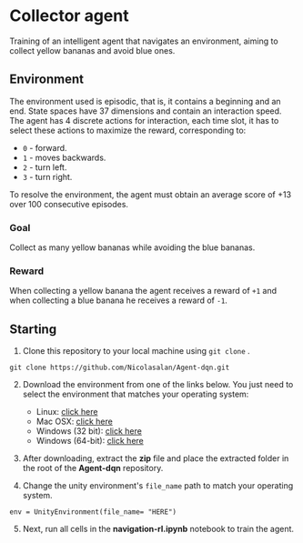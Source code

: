 # Collector agent

Training of an intelligent agent that navigates an environment, aiming to collect yellow bananas and avoid blue ones.
## Environment

The environment used is episodic, that is, it contains a beginning and an end. State spaces have 37 dimensions and contain an interaction speed. The agent has 4 discrete actions for interaction, each time slot, it has to select these actions to maximize the reward, corresponding to:

- `0` - forward.
- `1` - moves backwards.
- `2` - turn left.
- `3` - turn right.

To resolve the environment, the agent must obtain an average score of +13 over 100 consecutive episodes.

### Goal

Collect as many yellow bananas while avoiding the blue bananas.

### Reward

When collecting a yellow banana the agent receives a reward of `+1` and when collecting a blue banana he receives a reward of `-1`.


## Starting

1. Clone this repository to your local machine using `git clone` .

```
git clone https://github.com/Nicolasalan/Agent-dqn.git
```

2. Download the environment from one of the links below. You just need to select the environment that matches your operating system:
    - Linux: [ click here ](https://s3-us-west-1.amazonaws.com/udacity-drlnd/P1/Banana/Banana_Linux.zip)
    - Mac OSX: [click here](https://s3-us-west-1.amazonaws.com/udacity-drlnd/P1/Banana/Banana.app.zip)
    - Windows (32 bit): [ click here ](https://s3-us-west-1.amazonaws.com/udacity-drlnd/P1/Banana/Banana_Windows_x86.zip)
    - Windows (64-bit): [ click here ](https://s3-us-west-1.amazonaws.com/udacity-drlnd/P1/Banana/Banana_Windows_x86_64.zip)

3. After downloading, extract the **zip** file and place the extracted folder in the root of the **Agent-dqn** repository.

4. Change the unity environment's `file_name` path to match your operating system.
```
env = UnityEnvironment(file_name= "HERE")
```

5. Next, run all cells in the **navigation-rl.ipynb** notebook to train the agent.

